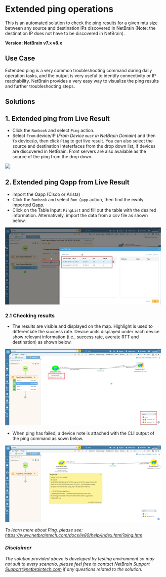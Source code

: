 # Extended ping operations
This is an automated solution to check the ping results for a given mtu size between any source and destination IPs discovered in NetBrain (Note: the destination IP does not have to be discovered in NetBrain).

**Version: NetBrain v7.x v8.x**

## Use Case

Extended ping is a very common troubleshooting command during daily operation tasks, and the output is very useful to identify connectivity or IP reachability. 
NetBrain provides a very easy way to visualize the ping results and further troubleshooting steps.

## Solutions

## 1. Extended ping from Live Result

* Click the `Runbook` and select `Ping` action.
* Select `From` device/IP (*From Device `must` in NetBrain Domain*) and then `To` device/ip, then click `Ping` to get live result. You can also select the source and destination Inteterfaces from the drop down list, if devices are discovered in NetBrain. Front servers are also available as the source of the ping from the drop down.


![](images/how_to_ping.gif)

## 2. Extended ping Qapp from Live Result

* import the Qapp (Cisco or Arista)
* Click the `Runbook` and select `Run Qapp` action, then find the ewnly imported Qapp.
* Click on the Table Input: `PingList` and fill out the table with the desired information. Alternatively, import the data from a csv file as shown below.


![](images/input_table.png)

### 2.1 Checking results

* The results are visible and displayed on the map. Highlight is used to differentiate the success rate. Device units displayed under each device show relevant information (i.e., success rate, averate RTT and destination) as shown below.

![](images/success_rate.png)

* When ping has failed, a device note is attached with the CLI output of the ping command as sown below.

![](images/ping_failed.png)



*To learn more about Ping, please see: https://www.netbraintech.com/docs/ie80/help/index.html?ping.htm*


### *Disclaimer*
*The solution provided above is developed by testing environment so may not suit to every scenario, please feel free to contact NetBrain Support <Support@netbraintech.com> if any questions related to the solution.* 

